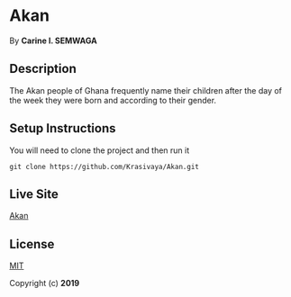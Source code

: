 # Akan
 By **Carine I. SEMWAGA**
## Description
 The Akan people of Ghana frequently name their children after the day of the week they were born and according to their gender.
## Setup Instructions
 You will need to clone the project and then run it
```
git clone https://github.com/Krasivaya/Akan.git
```
## Live Site
[Akan](https://krasivaya.github.io/Akan/)

## License
[MIT](https://choosealicense.com/licenses/mit/)

 Copyright (c) **2019**
